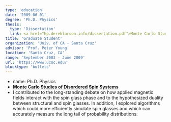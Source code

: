 ```yaml
---
type: 'education'
date: '2009-06-01'
degree: 'Ph.D. Physics'
thesis:
  type: 'Dissertation'
  link: <a href="hp.dereklarson.info/dissertation.pdf">Monte Carlo Studies of Disordered Spin Systems</a>
title: 'Graduate Student'
organization: 'Univ. of CA - Santa Cruz'
advisor: 'Prof. Peter Young'
location: 'Santa Cruz, CA'
range: 'September 2003 - June 2009'
url: 'https://www.ucsc.edu/'
blocktype: 'bullets'
---
```


- name: Ph.D. Physics
- <a href="/dissertation.pdf" target="_blank" rel="noreferrer"><b>Monte Carlo Studies of Disordered Spin Systems</b></a>
- I contributed to the long-standing debate on how applied magnetic fields interact with the spin glass phase and to the hypothesized duality between structural and spin glasses. In addition, I explored algorithms which could more efficiently simulate spin glasses and which can accurately measure the long tail of probability distributions.
